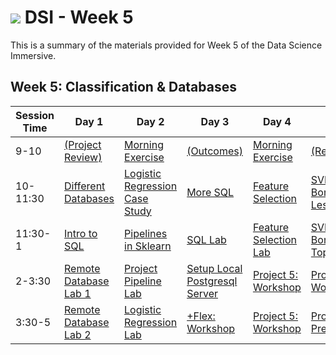 # ![](https://ga-dash.s3.amazonaws.com/production/assets/logo-9f88ae6c9c3871690e33280fcf557f33.png) DSI - Week 5

This is a summary of the materials provided for Week 5 of the Data Science Immersive.

## Week 5: Classification & Databases

Session Time | Day 1 | Day 2 | Day 3 | Day 4 | Day 5
 --- | --- | --- | --- | ---  | ---
9-10 | [(Project Review)][5-1A]               | [Morning Exercise][5-2A]               | [(Outcomes)][5-3A]                         | [Morning Exercise][5-4A]        | [(Reflection)][5-5A]
10-11:30 | [Different Databases][5-1B]        | [Logistic Regression Case Study][5-2B] | [More SQL][5-3B]                           | [Feature Selection][5-4B]       | [SVM: Bonus/Optional Lesson][5-5B]
11:30-1 | [Intro to SQL][5-1C]                | [Pipelines in Sklearn][5-2C]           | [SQL Lab][5-3C]                            | [Feature Selection Lab][5-4C]   | [SVM: Bonus/Optional Topic Lab][5-5C]
2-3:30 | [Remote Database Lab 1][5-1D]        | [Project Pipeline Lab][5-2D]           | [Setup Local Postgresql Server][5-3D]      | [Project 5: Workshop][5-4D]     | [Project 5: Workshop][5-5D]
3:30-5 | [Remote Database Lab 2][5-1E]        | [Logistic Regression Lab][5-2E]        | [+Flex: Workshop][5-3E]                    | [Project 5: Workshop][5-4E]     | [Project 5: Presentations][5-5E]



[5-1A]: ./instructor-contributions/
[5-1B]: 1.1-lesson
[5-1C]: 1.2-lesson
[5-1D]: 1.3-lab
[5-1E]: 1.4-lab
[5-1F]: ./instructor-contributions/

[5-2A]: ./instructor-contributions/
[5-2B]: 2.1-lesson
[5-2C]: 2.2-lesson
[5-2D]: 2.3-lab
[5-2E]: 2.4-lab
[5-2F]: ./instructor-contributions/

[5-3A]: #
[5-3B]: 3.1-lesson
[5-3C]: 3.2-lab
[5-3D]: 3.3-lab
[5-3E]: #
[5-3F]: ./instructor-contributions/

[5-4A]: ./instructor-contributions/
[5-4B]: 4.1-lesson
[5-4C]: 4.2-lab
[5-4D]: ../../03-projects/01-projects-weekly/project-05
[5-4E]: ../../03-projects/01-projects-weekly/project-05
[5-4F]: ./instructor-contributions/

[5-5A]: ../recurring-materials/reflection
[5-5B]: 5.1-lesson
[5-5C]: 5.2-lab
[5-5D]: ../../03-projects/01-projects-weekly/project-05
[5-5E]: ../recurring-materials/project-show-and-tell
[5-5F]: ./instructor-contributions/
